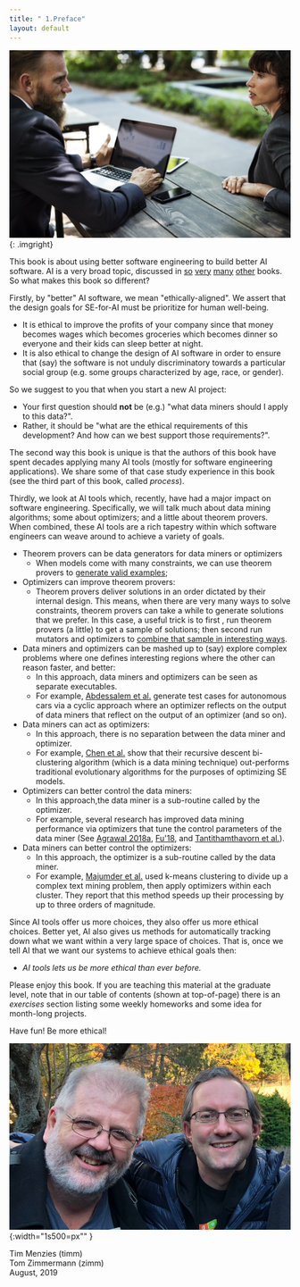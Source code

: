 ```yaml
---
title: " 1.Preface"
layout: default
---
```


![](/img/discuss.jpg){: .imgright}


This book is about using better software engineering to build better AI software. 
 AI is a very broad topic, discussed in
 [so](REFS.md#norvig-2009) 
 [very](REFS.md#grus--2019)
 [many](REFS.md#duda-2000)
 [other](REFS.md#witten-2016)
 books. So what makes this book so different?

Firstly,   by "better" AI software, 
we mean "ethically-aligned".
We assert that the design goals for SE-for-AI must be 
prioritize for human well-being.

- It is ethical to improve
the profits of your company since that money becomes wages which
becomes groceries which becomes dinner so everyone and their kids
can sleep better at night.
- It is also ethical to change the design
of AI software in order to ensure   that (say) the software is not
unduly discriminatory towards a particular social group (e.g. some
groups characterized by age, race, or gender). 

So we suggest to you that when you start a new AI project:

- Your  first question should **not** be (e.g.) "what data miners should I apply to this data?".
- Rather, it should be  "what are the ethical requirements of this development? And how can we best support those requirements?".


The second way this book is unique is that
the authors of this book have spent decades applying many
AI tools (mostly  for software engineering applications). We share
some of that case study experience in this book (see the third part of this book, called
_process_).

Thirdly,  we look
 at AI tools which,  recently, have had a major   impact on software
 engineering. Specifically, we will talk much about data mining
 algorithms; some about optimizers; and a little about theorem
 provers.
When combined,
these
 AI tools
are  a rich tapestry within which software engineers can weave
around to 
 achieve a variety of goals. 

- Theorem provers can be data generators for data miners or optimizers
    - When models come with many constraints, we can use theorem provers to [generate valid examples](REFS#chen-2018a);
- Optimizers can  improve theorem provers: 
    - Theorem provers deliver solutions in an order dictated  by their internal design. This means, when
     there are very many ways to solve constraints, theorem provers can take a while  to generate solutions that we prefer. In
  this case, a useful trick is to first , run theorem provers (a little) to get a sample of solutions; then  second
      run mutators and optimizers to [combine that sample in interesting ways](REFS#chen-2019).
- Data miners and optimizers can be mashed up to (say) explore complex problems where one
  defines interesting regions where the other can reason faster, and better:
    - In this approach, data miners and optimizers can be seen as separate executables. 
    - For example, [Abdessalem et al.](REFS:abdollahi-2016) generate test cases for autonomous cars via a cyclic approach where an optimizer reflects on the output of data miners that reflect on the output of an optimizer (and so on).
- Data miners can act as optimizers: 
    - In this approach, there is no separation between the data miner and optimizer. 
    - For example, [Chen et al.](REFS#chen-2018a)
show that their recursive descent bi-clustering algorithm (which is a data mining technique) out-performs traditional evolutionary algorithms for the purposes of optimizing SE models.
- Optimizers can better control the data  miners: 
    - In this approach,the data miner is a sub-routine called by the optimizer. 
    - For example, several research has  improved data mining performance via optimizers that tune the control parameters of the data miner (See [Agrawal 2018a](REFS:agrawal-2018a), 
   [Fu'18](REFS:fu-206), and [Tantithamthavorn et al.](Tan-2016a)).
- Data miners can better control the optimizers:
    -  In this approach, the optimizer is a sub-routine called by the data miner. 
    - For example, 
[Majumder et al.](majumder-2018) used k-means clustering to divide up a complex text mining problem, then apply optimizers within each cluster. They report that this method speeds up their processing by up to three orders of magnitude.

Since
AI tools offer us more
choices, 
they also offer us more ethical choices.
Better yet, AI also gives us methods
for automatically tracking down  what we want within a very large space of choices. 
That is, once we tell AI that we want our systems to achieve ethical goals then:

- <em> AI tools lets us be more ethical than ever before.</em>


Please enjoy this book. If you are teaching this material at
 the graduate level, note that in our table of
contents (shown at top-of-page) there is an _exercises_ section listing some weekly homeworks
and some idea for month-long  projects.

Have fun! Be more ethical!

![](/img/timmzimm.png){:width="1s500=px"" } 

Tim Menzies  (timm)  
Tom Zimmermann (zimm)     
August, 2019    
